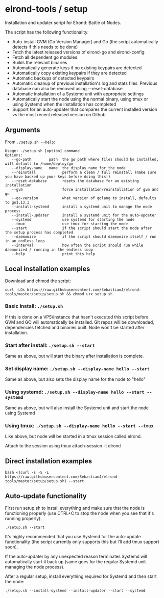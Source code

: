 # elrond-tools / setup

Installation and updater script for Elrond: Battle of Nodes.

The script has the following functionality:
- Auto-install GVM (Go Version Manager) and Go (the script automatically detects if this needs to be done)
- Fetch the latest released versions of elrond-go and elrond-config
- Fetch all dependent go modules
- Builds the relevant binaries
- Automatically generate keys if no existing keypairs are detected
- Automatically copy existing keypairs if they are detected
- Automatic backups of detected keypairs
- Automatic cleanup of previous installation's log and stats files. Previous database can also be removed using --reset-database
- Automatic installation of a Systemd unit with appropriate settings
- Automatically start the node using the normal binary, using tmux or using Systemd when the installation has completed
- Support for an auto-updater that compares the current installed version vs the most recent released version on Github

## Arguments
From `./setup.sh --help`:

```
Usage: ./setup.sh [option] command
Options:
   --go-path        path  the go path where files should be installed, will default to /home/deploy/go
   --display-name   name  the display name for the node
   --reinstall            perform a clean / full reinstall (make sure you have backed up your keys before doing this!)
   --reset-database       resets the database for an existing installation
   --gvm                  force installation/reinstallation of gvm and go
   --go-version           what version of golang to install, defaults to go1.13.1
   --install-systemd      install a systemd unit to manage the node process
   --install-updater      install a systemd unit for the auto-updater
   --systemd              use systemd for starting the node
   --tmux                 use tmux for starting the node
   --start                if the script should start the node after the setup process has completed
   --daemonize            if the script should daemonize itself / run in an endless loop
   --interval             how often the script should run while daemonized / running in the endless loop
   --help                 print this help
```

## Local installation examples

Download and chmod the script:

```
curl -LOs https://raw.githubusercontent.com/SebastianJ/elrond-tools/master/setup/setup.sh && chmod u+x setup.sh
```

### Basic install: `./setup.sh`

If this is done on a VPS/instance that hasn't executed this script before GVM and GO will automatically be installed. Git repos will be downloaded, dependencies fetched and binaries built. Node won't be started after installation.

### Start after install: `./setup.sh --start`

Same as above, but will start the binary after installation is complete.

### Set display name: `./setup.sh --display-name hello --start`

Same as above, but also sets the display name for the node to "hello"

### Using systemd: `./setup.sh --display-name hello --start --systemd`

Same as above, but will also install the Systemd unit and start the node using Systemd

### Using tmux: `./setup.sh --display-name hello --start --tmux`

Like above, but node will be started in a tmux session called elrond.

Attach to the session using tmux attach-session -t elrond

## Direct installation examples

```
bash <(curl -s -S -L https://raw.githubusercontent.com/SebastianJ/elrond-tools/master/setup/setup.sh) --start
```

## Auto-update functionality

First run setup.sh to install everything and make sure that the node is functioning properly (use CTRL+C to stop the node when you see that it's running properly):

`./setup.sh --start`

It's highly recommended that you use Systemd for the auto-update functionality (the script currently only supports this but I'll add tmux support soon).

If the auto-updater by any unexpected reason terminates Systemd will automatically start it back up (same goes for the regular Systemd unit managing the node process).

After a regular setup, install everything required for Systemd and then start the node:

`./setup.sh --install-systemd --install-updater --start --systemd`

